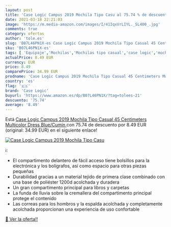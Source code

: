 ```yaml
---
layout: post
title: 'Case Logic Campus 2019 Mochila Tipo Casu al 75.74 % de descuento'
date: 2021-03-18 22:21:03
image: 'https://m.media-amazon.com/images/I/41IqxVrLIYL._SL400_.jpg'
comments: true
category: ofertas
author: 'tole.es'
slug: 'B07L46PN1X-es Case Logic Campus 2019 Mochila Tipo Casual 45 Centimeters...'
sku: 'B07L46PN1X-es'
tags: [ 'Equipaje','Mochilas','Mochilas tipo casual','case logic','mochila', ]
actualPrice: 8.49 EUR
currency: EUR
price: 8.49
comparePrice: 34.99 EUR
prodname: 'Case Logic Campus 2019 Mochila Tipo Casual 45 Centimeters Multicolor  Dress Blue/Cumin '
country: 'es'
flag: '🇪🇸'
brand: 'Case Logic'
buyurl: 'https://www.amazon.es/dp/B07L46PN1X/?tag=tolees-21'
descuento: '75.74'
average: '8.49'
---
```


Está [Case Logic Campus 2019 Mochila Tipo Casual 45 Centimeters Multicolor  Dress Blue/Cumin ](https://www.amazon.es/dp/B07L46PN1X/?tag=tolees-21) con 75.74 de descuento por 8.49 EUR (original: 34.99 EUR) en el siguiente enlace!

[![Case Logic Campus 2019 Mochila Tipo Casu](https://m.media-amazon.com/images/I/41IqxVrLIYL._SL400_.jpg)](https://www.amazon.es/dp/B07L46PN1X/?tag=tolees-21)

ℹ️:

- El compartimento delantero de fácil acceso tiene bolsillos para la electrónica y los bolígrafos, así como espacio para otras piezas pequeñas
- Durabilidad gracias a un material tejido de primera clase combinado con una base de poliéster 1200d acolchada y duradera
- Un gran compartimento principal para libros y carpetas
- La funda de lluvia sobre la cremallera del compartimento principal protege el contenido
- Las correas para los hombros y la espalda acolchada y completamente acolchada proporcionan una experiencia de uso confortable

[🛒 Ver la oferta!!](https://www.amazon.es/dp/B07L46PN1X/?tag=tolees-21)
